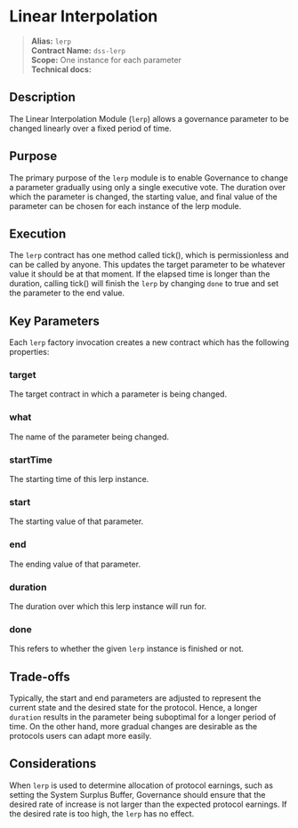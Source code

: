 # Linear Interpolation


>**Alias:** `lerp`  
>**Contract Name:** `dss-lerp`  
>**Scope:** One instance for each parameter  
>**Technical docs:**  

## Description

The Linear Interpolation Module (`lerp`) allows a governance parameter to be changed linearly over a fixed period of time. 

## Purpose

The primary purpose of the `lerp` module is to enable Governance to change a parameter gradually using only a single executive vote. The duration over which the parameter is changed, the starting value, and final value of the parameter can be chosen for each instance of the lerp module.

## Execution 
The `lerp` contract has one method called tick(), which is permissionless and can be called by anyone. This updates the target parameter to be whatever value it should be at that moment. If the elapsed time is longer than the duration, calling tick() will finish the `lerp` by changing `done` to true and set the parameter to the end value. 


## Key Parameters

Each `lerp` factory invocation creates a new contract which has the following properties:

### target 
The target contract in which a parameter is being changed. 

### what 
The name of the parameter being changed. 

### startTime 
The starting time of this lerp instance. 

### start 
The starting value of that parameter. 

### end 
The ending value of that parameter. 

### duration 
The duration over which this lerp instance will run for. 

### done
This refers to whether the given `lerp` instance is finished or not.



## Trade-offs

Typically, the start and end parameters are adjusted to represent the current state and the desired state for the protocol. Hence, a longer `duration` results in the parameter being suboptimal for a longer period of time. On the other hand, more gradual changes are desirable as the protocols users can adapt more easily.


## Considerations

When `lerp` is used to determine allocation of protocol earnings, such as setting the System Surplus Buffer, Governance should ensure that the desired rate of increase is not larger than the expected protocol earnings. If the desired rate is too high, the `lerp` has no effect. 




